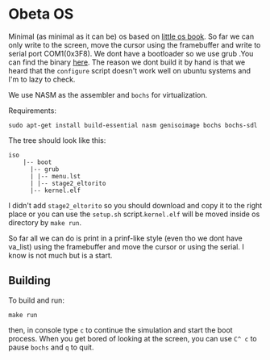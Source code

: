 # Obeta OS
Minimal (as minimal as it can be) os based on [little os book](https://littleosbook.github.io). So far we can only write to the screen, move the cursor using the framebuffer and write to serial port COM1(0x3F8). We dont have a bootloader so we use grub .You can find the binary [here](http://littleosbook.github.com/files/stage2_eltorito). The reason we dont build it by hand is that we heard that the `configure` script doesn't work well on ubuntu systems and I'm to lazy to check.

We use NASM as the assembler and `bochs` for virtualization.

Requirements:
```
sudo apt-get install build-essential nasm genisoimage bochs bochs-sdl
``` 
The tree should look like this:
```
iso
    |-- boot
      |-- grub
      | |-- menu.lst
      | |-- stage2_eltorito
      |-- kernel.elf
```
I didn't add `stage2_eltorito` so you should download and copy it to the right place or you can use the `setup.sh` script.`kernel.elf` will be moved inside os directory by `make run`.

So far all we can do is print in a prinf-like style (even tho we dont have va_list) using the framebuffer and move the cursor or using the serial. I know is not much but is a start.

## Building

To build and run:
```
make run
```
then, in console type `c` to continue the simulation and start the boot process.
When you get bored of looking at the screen, you can use `C^ c` to pause `bochs` and `q` to quit. 

